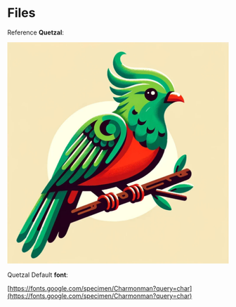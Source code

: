 # Files
Reference **Quetzal**:

![](1_Files_reference.png)

Quetzal Default **font**:

[https://fonts.google.com/specimen/Charmonman?query=char](https://fonts.google.com/specimen/Charmonman?query=char)